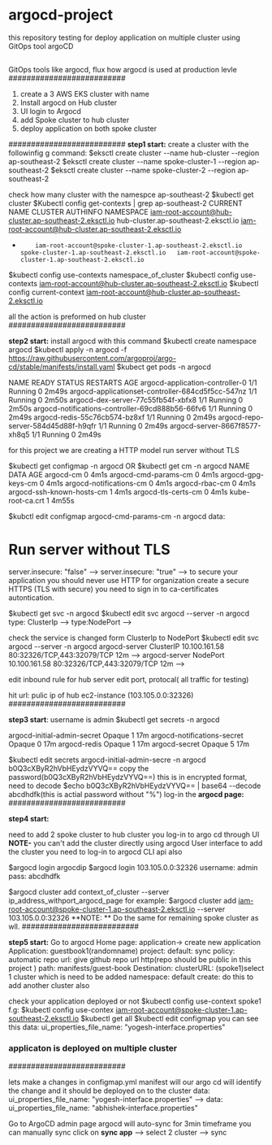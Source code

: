 # argocd-project
this repository testing for deploy application on multiple cluster using GitOps tool argoCD 
##
GitOps tools like argocd, flux 
how argocd is used at production levle 
##########################

1. create a 3 AWS EKS cluster with name
2. Install argocd on Hub cluster
3. UI login to Argocd
4. add Spoke cluster to hub cluster
5. deploy application on both spoke cluster 

##########################
**step1 start:**
create a cluster with the followinfig g command:
$eksctl create cluster --name hub-cluster --region ap-southeast-2
$eksctl create cluster --name spoke-cluster-1 --region ap-southeast-2
$eksctl create cluster --name spoke-cluster-2 --region ap-southeast-2

check how many cluster with the namespce ap-southeast-2
$kubectl get cluster 
$Kubectl config get-contexts | grep ap-southeast-2
CURRENT   NAME                                                        CLUSTER                                    AUTHINFO                                                    NAMESPACE
          iam-root-account@hub-cluster.ap-southeast-2.eksctl.io       hub-cluster.ap-southeast-2.eksctl.io       iam-root-account@hub-cluster.ap-southeast-2.eksctl.io
*         iam-root-account@spoke-cluster-1.ap-southeast-2.eksctl.io   spoke-cluster-1.ap-southeast-2.eksctl.io   iam-root-account@spoke-cluster-1.ap-southeast-2.eksctl.io


$kubectl config use-contexts namespace_of_cluster
$kubectl config use-contexts iam-root-account@hub-cluster.ap-southeast-2.eksctl.io
$kubectl config current-context
iam-root-account@hub-cluster.ap-southeast-2.eksctl.io

all the action is preformed on hub cluster
##########################

**step2 start:**
install argocd with this command 
$kubectl create namespace argocd
$kubectl apply -n argocd -f https://raw.githubusercontent.com/argoproj/argo-cd/stable/manifests/install.yaml
$kubect get pods -n argocd 

NAME                                                READY   STATUS    RESTARTS   AGE
argocd-application-controller-0                     1/1     Running   0          2m49s
argocd-applicationset-controller-684cd5f5cc-547nz   1/1     Running   0          2m50s
argocd-dex-server-77c55fb54f-xbfx8                  1/1     Running   0          2m50s
argocd-notifications-controller-69cd888b56-66fv6    1/1     Running   0          2m49s
argocd-redis-55c76cb574-bz8xf                       1/1     Running   0          2m49s
argocd-repo-server-584d45d88f-h9qfr                 1/1     Running   0          2m49s
argocd-server-8667f8577-xh8q5                       1/1     Running   0          2m49s

for this project we are creating a  HTTP model 
run server without TLS

$kubectl get configmap -n argocd
          OR
$kubectl get cm -n argocd
NAME                        DATA   AGE
argocd-cm                   0      4m1s
argocd-cmd-params-cm        0      4m1s
argocd-gpg-keys-cm          0      4m1s
argocd-notifications-cm     0      4m1s
argocd-rbac-cm              0      4m1s
argocd-ssh-known-hosts-cm   1      4m1s
argocd-tls-certs-cm         0      4m1s
kube-root-ca.crt            1      4m55s

$kubctl edit configmap argocd-cmd-params-cm -n argocd 
data:  
  # Run server without TLS
  server.insecure: "false"
  -->
  server.insecure: "true" 
  -->
to secure your application you should never use HTTP for organization 
create a secure HTTPS (TLS with secure)
you need to sign in to ca-certificates autontication.

$kubectl get svc -n argocd 
$kubectl edit svc argocd --server -n argocd
type: ClusterIp
--> 
type:NodePort
-->

check the service is changed form ClusterIp to NodePort
$kubectl edit svc argocd --server -n argocd
argocd-server                             ClusterIP    10.100.161.58    <none>        80:32326/TCP,443:32079/TCP   12m
-->
argocd-server                             NodePort    10.100.161.58    <none>        80:32326/TCP,443:32079/TCP   12m
-->

edit inbound rule for hub server
edit port, protocal( all traffic for testing)

hit url: pulic ip of hub ec2-instance (103.105.0.0:32326)
########################## 

**step3 start**:
username is admin
$kubectl get secrets -n argocd

argocd-initial-admin-secret   Opaque   1      17m
argocd-notifications-secret   Opaque   0      17m
argocd-redis                  Opaque   1      17m
argocd-secret                 Opaque   5      17m

$kubectl edit secrets argocd-initial-admin-secre -n argocd
b0Q3cXByR2hVbHEydzVYVQ==
copy the password(b0Q3cXByR2hVbHEydzVYVQ==)
this is in encrypted format, need to decode 
$echo b0Q3cXByR2hVbHEydzVYVQ== | base64 --decode
abcdhdfk(this is actial password without "%")
log-in the **argocd page:**
##########################

**step4 start:**

need to add 2 spoke cluster to hub cluster
you log-in to argo cd through UI
**NOTE-** you can't add the cluster directly using argocd User interface
to add the cluster you need to log-in to argocd CLI api also 

$argocd login argocdip
$argocd login 103.105.0.0:32326 
username: admin
pass: abcdhdfk

$argocd cluster add context_of_cluster --server ip_address_withport_argocd_page
for example:
  $argocd cluster add iam-root-account@spoke-cluster-1.ap-southeast-2.eksctl.io --server 103.105.0.0:32326
**NOTE: ** Do the same for remaining spoke cluster as wll.
##########################
 
**step5 start:**
Go to argocd Home page:
application-> create new application 
  Application: guestbook1(randomname)
  project: default:
  sync policy: automatic
  repo url: give github repo url http(repo should be public in this project )
  path: manifests/guest-book
  Destination:
  clusterURL: (spoke1)select 1 cluster which is need to be added 
  namespace: default
  create:
do this to add another cluster also 

check your application deployed or not 
$kubectl config use-context spoke1
 f.g: $kubectl config use-contex iam-root-account@spoke-cluster-1.ap-southeast-2.eksctl.io
$kubectl get all
$kubectl edit configmap
you can see this 
data:
  ui_properties_file_name: "yogesh-interface.properties"


### applicaton is deployed on multiple cluster ###
##########################

lets make a changes in configmap.yml manifest 
will our argo cd will identify the change and it should be deployed on to the cluster
data:
  ui_properties_file_name: "yogesh-interface.properties"
-->
data:
  ui_properties_file_name: "abhishek-interface.properties"


Go to ArgoCD admin page 
argocd will auto-sync for 3min timeframe
you can manually sync click on **sync app** --> select 2 cluster --> sync 







